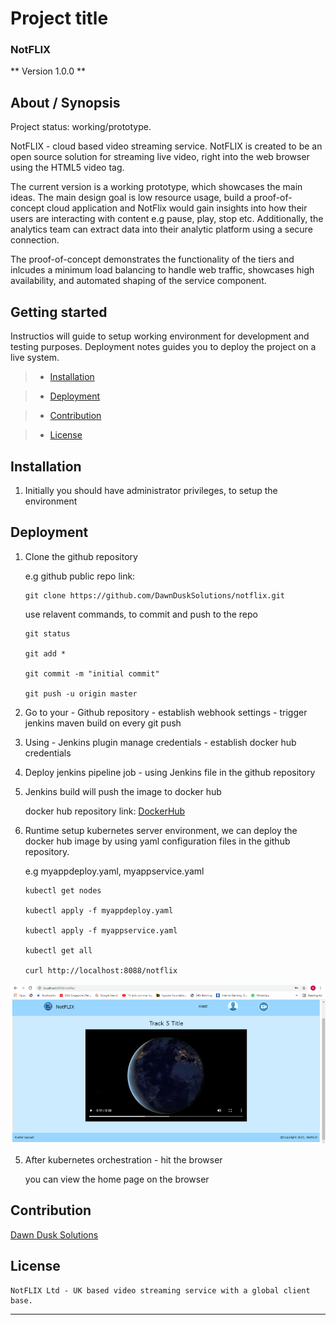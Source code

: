 # Project title

### NotFLIX

** Version 1.0.0 **

##  About / Synopsis

Project status: working/prototype.

NotFLIX - cloud based video streaming service. NotFLIX is created to be an open source solution for streaming live video, right into the web browser using the HTML5 video tag.

The current version is a working prototype, which showcases the main ideas. The main design goal is low resource usage, build a proof-of-concept cloud application and NotFlix would gain insights into how their users are interacting with content e.g pause, play, stop etc. Additionally, the analytics team can extract data into their analytic platform using a secure connection. 

The proof-of-concept demonstrates the functionality of the tiers and inlcudes a minimum load balancing to handle web traffic, showcases high availability, and automated shaping of the service component.

##  Getting started

Instructios will guide to setup working environment for development and testing purposes. Deployment notes guides you to deploy the project on a live system.

>   * [Installation](#installation)

>   * [Deployment](#deployment)

>   * [Contribution](#contribution)

>   * [License](#license)

##  Installation

1.  Initially you should have administrator privileges, to setup the environment

##  Deployment

1.  Clone the github repository

    e.g github public repo link:

    ```
    git clone https://github.com/DawnDuskSolutions/notflix.git 
    ```

    use relavent commands, to commit and push to the repo
    ```
    git status
    
    git add *
    
    git commit -m "initial commit"
    
    git push -u origin master
    ```
2.  Go to your - Github repository - establish webhook settings - trigger jenkins maven build on every git  push

3.  Using - Jenkins plugin manage credentials - establish docker hub credentials


4.  Deploy jenkins pipeline job - using Jenkins file in the github repository


5.  Jenkins build will push the image to docker hub 

    docker hub repository link: [DockerHub](https://hub.docker.com)


6.  Runtime setup kubernetes server environment, 
    we can deploy the docker hub image by using yaml configuration files in the github repository.

    e.g myappdeploy.yaml, myappservice.yaml

    ```
    kubectl get nodes
    
    kubectl apply -f myappdeploy.yaml
    
    kubectl apply -f myappservice.yaml

    kubectl get all

    curl http://localhost:8088/notflix
    ```



![Video streaming page](https://github.com/DawnDuskSolutions/notflix/blob/master/images/streampg.png?raw=true)



5.  After kubernetes orchestration - hit the browser

    you can view the home page on the browser

##  Contribution

[Dawn Dusk Solutions](https://www.dawndusksolutions.com/ "Dawn Dusk Solutions")

##  License

    NotFLIX Ltd - UK based video streaming service with a global client base.

---